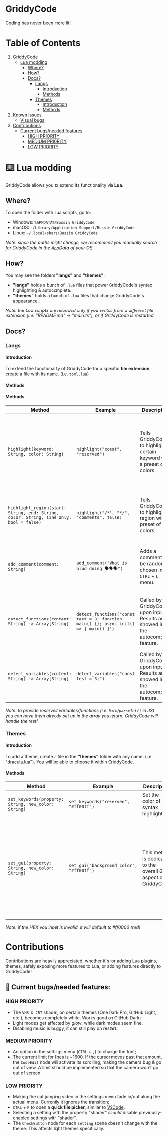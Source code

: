# GriddyCode
Coding has never been more lit!

# Table of Contents
1. [GriddyCode](#griddycode)
   - [Lua modding](#lua-modding)
	  - [Where?](#where)
	  - [How?](#how)
	  - [Docs?](#docs)
		 - [Langs](#langs)
			- [Introduction](#introduction)
			- [Methods](#methods)
		 - [Themes](#themes)
			- [Introduction](#introduction-1)
			- [Methods](#methods-1)
2. [Known issues](#known-issues)
   - [Visual bugs](#visual-bugs)
3. [Contributions](#contributions)
   - [Current bugs/needed features](#current-bugsneeded-features)
	  - [HIGH PRIORITY](#high-priority)
	  - [MEDIUM PRIORITY](#medium-priority)
	  - [LOW PRIORITY](#low-priority)


# ⌨️ Lua modding
GriddyCode allows you to extend its functionality via **Lua**.

## Where?
To open the folder with Lua scripts, go to:
- Windows: `%APPDATA%\Bussin GriddyCode`
- macOS: `~/Library/Application Support/Bussin GriddyCode`
- Linux: `~/.local/share/Bussin GriddyCode`

*Note: since the paths might change, we recommend you manually search for GriddyCode in the AppData of your OS.*

## How?
You may see the folders **"langs"** and **"themes"**.
- **"langs"** holds a bunch of `.lua` files that power GriddyCode's syntax highlighting & autocomplete.
- **"themes"** holds a bunch of `.lua` files that change GriddyCode's appearance.

*Note: the Lua scripts are reloaded only if you switch from a different file extension (i.e. "README.md" -> "main.ts"), or if GriddyCode is restarted.*

## Docs?
### Langs
#### Introduction
To extend the functionality of GriddyCode for a specific **file extension**, create a file with its name. (i.e. `toml.lua`)

#### Methods
#### Methods

| Method | Example | Description | Notes |
| -------- | -------- | -------- | -------- |
| `highlight(keyword: String, color: String)` | `highlight("const", "reserved")` | Tells GriddyCode to highlight a certain keyword with a preset of colors. | Available colors: `reserved`, `string`, `binary`, `symbol`, `variable`, `operator`, `comments`, `error`, `function`, `member` |
| `highlight_region(start: String, end: String, color: String, line_only: bool = false)` | `highlight("/*", "*/", "comments", false)` | Tells GriddyCode to highlight a region with a preset of colors. | The `start` must be a symbol. Due to Godot's limited functionality, you can't use RegEx. |
| `add_comment(comment: String)` | `add_comment("What is blud doing 🗣️🗣️🗣️")` | Adds a comment to be randomly chosen in the `CTRL` + `L` menu. | The username, profile picture, date, and likes are chosen by GriddyCode. |
| `detect_functions(content: String) -> Array[String]` | `detect_functions("const test = 3; function main() {}; async init() => { main() }")` | Called by GriddyCode upon input. Results are showed in the autocomplete feature. | This must be provided by the Lua script. It must return an array of strings (i.e. ["main", "init"]). |
| `detect_variables(content: String) -> Array[String]` | `detect_variables("const test = 3;")` | Called by GriddyCode upon input. Results are showed in the autocomplete feature. | This must be provided by the Lua script. It must return an array of strings (i.e. ["test"]). |

*Note: to provide reserved variables/functions (i.e. `Math`/`parseInt()` in JS) you can have them already set up in the array you return. GriddyCode will handle the rest!*
### Themes
#### Introduction
To add a theme, create a file in the **"themes"** folder with any name. (i.e. "dracula.lua"). You will be able to choose it within GriddyCode.

#### Methods
| Method | Example | Description | Notes |
| -------- | -------- | -------- | -------- |
| `set_keywords(property: String, new_color: String)` | `set_keywords("reserved", "#ff00ff")` | Set the color of syntax highlighting. | The second argument must be a hex, `#` being optional. Available colors/properties listed above at `langs`. |
| `set_gui(property: String, new_color: String)` | `set_gui("background_color", "#ff00ff")` | This method is dedicated to the overall GUI aspect of GriddyCode. | Available properties: `background_color`, `current_line_color`, `selection_color`, `font_color`, `word_highlighted_color`, `selection_background_color`. Properties except `background_color`, if not provided, will be set to a slightly modified version of `background_color`. Although possible, we don't recommend you rely on those & instead set all the values. |

*Note: if the HEX you input is invalid, it will default to #ff0000 (red)*

# Contributions
Contributions are heavily appreciated, whether it's for adding Lua plugins, themes, safely exposing more features to Lua, or adding features directly to GriddyCode!

## 🐛 Current bugs/needed features:
### HIGH PRIORITY
- The `VHS & CRT` shader, on certain themes (One Dark Pro, GitHub Light, etc.), becomes completely white. Works good on GitHub Dark;
- Light modes get affected by *glow*, while dark modes seem fine.
- Disabling music is buggy, it can still play on restart.

### MEDIUM PRIORITY
- An option in the settings menu (`CTRL` + `,`) to change the font;
- The current limit for lines is ~1600. If the cursor moves past that amount, the `CodeEdit` node will activate its scrolling, making the camera bug & go out of view. A limit should be implemented so that the camera won't go out of screen.

### LOW PRIORITY
- Making the cat jumping video in the settings menu fade in/out along the actual menu. Currently it ignores the transition;
- `CTRL` + `P` to open a **quick file picker**, similar to [VSCode](https://code.visualstudio.com/docs/editor/editingevolved#:~:text=Quick%20file%20navigation,-Tip%3A%20You%20can&text=VS%20Code%20provides%20two%20powerful,release%20Ctrl%20to%20open%20it.).
- Selecting a setting with the property "shader" *should* disable previously-enabled settings with "shader".
- The `CheckButton` node for each `setting` scene doesn't change with the theme. This affects light themes specifically.
